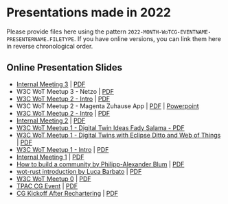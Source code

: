 # Presentations made in 2022

Please provide files here using the pattern `2022-MONTH-WoTCG-EVENTNAME-PRESENTERNAME.FILETYPE`. 
If you have online versions, you can link them here in reverse chronological order.

## Online Presentation Slides

- [Internal Meeting 3](https://docs.google.com/presentation/d/1RnpC2sG2r37CBkdHPqcJQ_UcEsznGdYxPFAoWv-1RC0/edit?usp=sharing) | [PDF](2023-02-WoTCG-InternalMeeting3-AguzziKorkan.pdf)
- W3C WoT Meetup 3 - Netzo | [PDF](.2022/2022-12-WoTCG-Meetup3-Netzo-Edge-Computing.pdf)
- [W3C WoT Meetup 2 - Intro](https://docs.google.com/presentation/d/1fEB38kNR4yICol825EdXD-7ULjxSy0ZO_KozXiMCaSQ/edit?usp=sharing) | [PDF](./2022-12-WoTCG-Meetup3-AguzziKorkan.pdf)
- W3C WoT Meetup 2 - Magenta Zuhause App | [PDF](./2022-08-WoTCG-Meetup2-MagentaZuhauseApp-Winkler.pdf) | [Powerpoint](./2022-08-WoTCG-Meetup2-MagentaZuhauseApp-Winkler.pptx)
- [W3C WoT Meetup 2 - Intro](https://docs.google.com/presentation/d/13jKtDYPREKXW9e0BM_6bA__aocjGkEq37DxuQ3bMBDY/edit?usp=sharing) | [PDF](./2022-12-WoTCG-Meetup2-AguzziKorkan.pdf)
- [Internal Meeting 2](https://docs.google.com/presentation/d/1jzoB5sbe7ad_HtIMuPKkaxlPOSTiiyhXrmQcSdMJD0k/edit?usp=sharing) | [PDF](./2022-10-WoTCG-InternalMeeting2-AguzziKorkan.pdf)
- [W3C WoT Meetup 1 - Digital Twin Ideas Fady Salama - PDF](./2022/2022-10-WoTCG-Meetup1-DigitalTwins-Salama.pdf)
- [W3C WoT Meetup 1 - Digital Twins with Eclipse Ditto and Web of Things](https://www.eclipse.org/ditto/slides/2022_10_ditto-and-wot/) | [PDF](2022-10-WoTCG-Meetup1-EclipseDitto-and-WoT-Jaeckle.pdf)
- [W3C WoT Meetup 1 - Intro](https://docs.google.com/presentation/d/1iOCkNmtA10AuDTyHKswk26siCU2AAGNOzQsUm15BQYw/edit?usp=sharing) | [PDF](./2022-10-WoTCG-Meetup1-AguzziKorkan.pdf)
- [Internal Meeting 1](https://docs.google.com/presentation/d/1n8LRt6jGC9kKc910RFQANBtgsiw66Vf584Q2a3ns85s/edit?usp=sharing) | [PDF](./2022-08-WoTCG-InternalMeeting1-AguzziKorkan.pdf)
- [How to build a community by Philipp-Alexander Blum](https://github.com/bind-systems/wot-cg-0-how-to-build-a-community) | [PDF](https://github.com/bind-systems/wot-cg-0-how-to-build-a-community/blob/master/assets/wot-cg-0-how-to-build-a-community.pdf)
- [wot-rust introduction by Luca Barbato](https://docs.google.com/presentation/d/17Uod5HT5Se_XMt0cE-X12ud-DdwrzoAnDEovT4JFZx8/edit?usp=sharing) | [PDF](./2022-09-WoTCG-wot_rust-Barbato.pdf)
- [W3C WoT Meetup 0](https://docs.google.com/presentation/d/1u8OlKdJnq4bqRTtJ4lP2rwVph_Vl_fuvxYi2iZy9sz8/edit?usp=sharing) | [PDF](./2022-09-WoTCG-Meetup0-AguzziKorkan.pdf)
- [TPAC CG Event](https://docs.google.com/presentation/d/1Fa9tSp_xSOtJnKN2AV5qcJf7JUCNHO9D/edit?usp=sharing&ouid=106655031772979203612&rtpof=true&sd=true) | [PDF](./2022-09-WoTCG-TPAC-AguzziKorkan.pdf)
- [CG Kickoff After Rechartering](https://docs.google.com/presentation/d/11e8p0aqo88Jg3DIHXjF1bdiDV7DpEhhYeVSCf9Hg1tI/edit?usp=sharing) | [PDF](
2022-08-WoTCG-Kickoff-AguzziKorkan.pdf)
